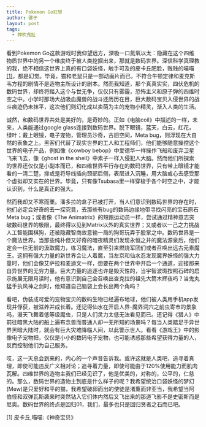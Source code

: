 ```yaml
---
title: Pokemon Go狂想
author: 骡子
layout: post
tags:
  - 神吹鬼扯
---
```


看到Pokemon Go这款游戏时我仰望远方，深吸一口氮氧以太：隐藏在这个四维物质世界中的另一个维度终于被人类挖掘出来，那就是数码世界。深信科学真理教的我，绝不相信这世界上真的有口袋妖怪，触手可及的皮卡丘肥脸，贱贱的喵喵[[1]](#Reference)，都是幻觉。毕竟，猫和老鼠只是一部动画片而已，不符合牛顿定律和麦克斯韦方程的剧情不是造物主所设计的剧本。然而我知道，那个真真实实，四伏危机的数码世界，却终将踏入这个与世无争，仅仅只有雾霾，恐怖主义和原子弹的四维时空之中。小学时那场大战吸血魔兽的战斗还历历在目，巨大数码宝贝入侵世界的战斗痕迹仍未抹平，这次他们则幻化成以卖萌为主的宠物小精灵，渐入人类的生活。

诚然，和数码世界共处是美好的，是奇妙的。正如《电脑coil》中描述的一样，未来，人类能通过google glass连接到数码世界。脱下眼镜，蓝天，白云，红花，绿叶；戴上眼镜，电子宠物，管理员沙奇，古旧空间，Meta bug，则浮现在大自然的表象之上。黑客们代替了现实世界的工人和工程师们，他们能够随意操控这个世界的电子产品，例如像《cowboy bebop》中爱德华一样操作飞船和废弃卫星飞来飞去，像《ghost in the shell》中素子一样入侵犯人大脑。然而他们所探索的世界还仅仅是小副本而已，和四维世界平行存在的数码世界，只有带上眼镜才能看的一清二楚，抑或是将导线插向颈部后侧，表层进入沉睡，用大脑或心去感受那个虚拟却又实在的世界。毕竟，只有像Tsubasa里一样穿梭于各个时空之中，才能认识到，什么是真正的强大。

然而我却又不寒而栗。潘多拉的盒子已被打开，当人们意识到数码世界的存在时，他们必定会好奇的去一探究竟，去那些有bug的数码边缘地带寻找闪亮的宝石原石Meta bug；或者像《The Animatrix》的短跑运动员一样，尝试通过精神意志突破数码世界的极限，最终得以见到Matrix以外的真实世界；又或者以一己之力挑战人工智能围棋狗，还被隐藏智商故意输一局的狗哥玩弄于股掌之中。数码世界是一个魔法世界。当那些纯朴但又好奇的暗夜精灵们发现永恒之井的魔法源泉后，他们定会一往无前的汲取魔力，练习魔法，直至引来燃烧军团们或者召唤出远古元素魔王。这拥有强大力量的新世界会让人着魔，当左京和仙水忍发现魔界妖怪的强大力量时，他们会像艾萨拉和麦迪文一样，想要在两个世界中开启一个通道，迎接那来自异世界的无穷力量。巨大力量的追逐也许是毁灭性的，当宇智波斑按照石碑的启示施展无限月读时，他有意识到自己会召唤出查克拉的祖先大筒木辉夜吗？当鬼丸猛手执风神之剑时，他知道自己脑袋上会长出两个角吗？

看吧，伪装成可爱的宠物宝贝的数码生物已经遍布地球，他们被人类用手机app发现并俘获，被滋养并成长着。还记得仙水在开启人界-魔界洞穴之前虫寄市的景象吗，漫天飞舞着低等级魔虫，只是人们灵力太低无法看见而已。还记得《猎人》中前往暗黑大陆的船上遍布念兽而普通人却一无所知的场景吗？每当人类踏足于异世界黑暗大陆时，就会有巨大灾难降临人间，以此警示世人。看看《游戏王》中的影像电子宠物把，仅仅是小小的数码电子宠物，也可能诱惑那些希望获得力量的人，反而控制他们为自己服务。

哎，这一天总会到来的，内心的一个声音告诉我。或许这就是人类吧，追寻着真理，即使可能违反广义相对论；追寻着力量，即使可能由于120%使用能力而肌肉瓦解。四维世界的造物主我们已经见识了，他是优美的，对称的，公平的，仁慈的。那么，数码世界的造物主到底是什么样子的呢？我希望统治口袋妖怪的梦幻(Mew)是只爱好和平的猫，我希望破卵而出的使徒是渚薫而非亚当，我希望当阿伯怪和双弹瓦斯袭来时突然钻入它们体内然后又飞出来的那道飞影不是史密斯而是尼奥。数码世界的终点是回归01，我们，最多也只是回归贤者之石而已吧。

[1] 皮卡丘,喵喵:《神奇宝贝》
